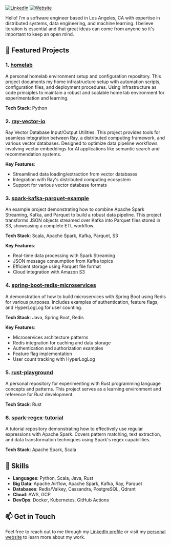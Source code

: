 [![LinkedIn](https://img.shields.io/badge/LinkedIn-justinraymiller-blue?style=flat-square&logo=linkedin)](https://www.linkedin.com/in/justinraymiller/)
[![Website](https://img.shields.io/badge/Website-justinrmiller.com-green?style=flat-square&logo=web)](http://www.justinrmiller.com)

Hello! I'm a software engineer based in Los Angeles, CA with expertise in distributed systems, data engineering, and machine learning. I believe iteration is essential and that great ideas can come from anyone so it's important to keep an open mind.

## 🚀 Featured Projects

### 1. [homelab](https://github.com/justinrmiller/homelab)

A personal homelab environment setup and configuration repository. This project documents my home infrastructure setup with automation scripts, configuration files, and deployment procedures. Using infrastructure as code principles to maintain a robust and scalable home lab environment for experimentation and learning.

**Tech Stack**: Python

### 2. [ray-vector-io](https://github.com/justinrmiller/ray-vector-io)

Ray Vector Database Input/Output Utilities. This project provides tools for seamless integration between Ray, a distributed computing framework, and various vector databases. Designed to optimize data pipeline workflows involving vector embeddings for AI applications like semantic search and recommendation systems.

**Key Features**:
- Streamlined data loading/extraction from vector databases
- Integration with Ray's distributed computing ecosystem
- Support for various vector database formats

### 3. [spark-kafka-parquet-example](https://github.com/justinrmiller/spark-kafka-parquet-example)

An example project demonstrating how to combine Apache Spark Streaming, Kafka, and Parquet to build a robust data pipeline. This project transforms JSON objects streamed over Kafka into Parquet files stored in S3, showcasing a complete ETL workflow.

**Tech Stack**: Scala, Apache Spark, Kafka, Parquet, S3

**Key Features**:
- Real-time data processing with Spark Streaming
- JSON message consumption from Kafka topics
- Efficient storage using Parquet file format
- Cloud integration with Amazon S3

### 4. [spring-boot-redis-microservices](https://github.com/justinrmiller/spring-boot-redis-microservices)

A demonstration of how to build microservices with Spring Boot using Redis for various purposes. Includes examples of authentication, feature flags, and HyperLogLog for user counting.

**Tech Stack**: Java, Spring Boot, Redis

**Key Features**:
- Microservices architecture patterns
- Redis integration for caching and data storage
- Authentication and authorization examples
- Feature flag implementation
- User count tracking with HyperLogLog

### 5. [rust-playground](https://github.com/justinrmiller/rust-playground)

A personal repository for experimenting with Rust programming language concepts and patterns. This project serves as a learning environment and reference for Rust development.

**Tech Stack**: Rust

### 6. [spark-regex-tutorial](https://github.com/justinrmiller/spark-regex-tutorial)

A tutorial repository demonstrating how to effectively use regular expressions with Apache Spark. Covers pattern matching, text extraction, and data transformation techniques using Spark's regex capabilities.

**Tech Stack**: Apache Spark, Scala

## 🔧 Skills

- **Languages**: Python, Scala, Java, Rust
- **Big Data**: Apache Airflow, Apache Spark, Kafka, Ray, Parquet
- **Databases**: Redis/Valkey, Cassandra, PostgreSQL, Qdrant
- **Cloud**: AWS, GCP
- **DevOps**: Docker, Kubernetes, GitHub Actions

## 📫 Get in Touch

Feel free to reach out to me through my [LinkedIn profile](https://www.linkedin.com/in/justinraymiller/) or visit my [personal website](http://www.justinrmiller.com) to learn more about my work.
